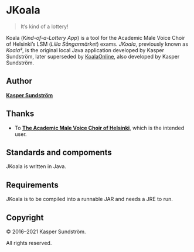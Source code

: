 # JKoala

> It’s kind of a lottery!

Koala (_Kind-of-a-Lottery App_) is a tool for the Academic Male Voice Choir of Helsinki’s LSM (_Lilla Sångarmärket_) exams. _JKoala_, previously known as _Koala²_, is the original local Java application developed by Kasper Sundström, later superseded by [KoalaOnline](https://github.com/KSundstrom/koala-online), also developed by Kasper Sundström.


## Author

**[Kasper Sundström](https://twitter.com/ksundstrom)**


## Thanks

* To **[The Academic Male Voice Choir of Helsinki](https://twitter.com/akademen)**, which is the intended user.


## Standards and compoments

JKoala is written in Java.


## Requirements

JKoala is to be compiled into a runnable JAR and needs a JRE to run.


## Copyright

© 2016–2021 Kasper Sundström.

All rights reserved.
